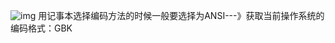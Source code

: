 ![img](https://gitee.com/xleixz/CloudNotes-Images/raw/master/Typora-Images/20220427190050.png)
用记事本选择编码方法的时候一般要选择为ANSI---》获取当前操作系统的编码格式：GBK
